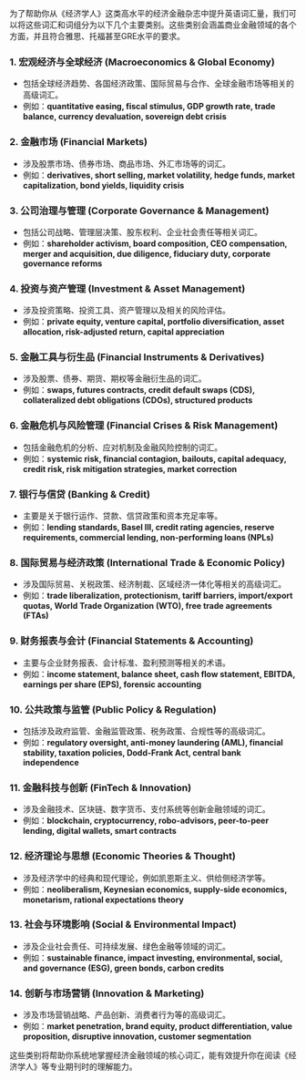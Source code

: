 为了帮助你从《经济学人》这类高水平的经济金融杂志中提升英语词汇量，我们可以将这些词汇和词组分为以下几个主要类别。这些类别会涵盖商业金融领域的各个方面，并且符合雅思、托福甚至GRE水平的要求。

### 1. **宏观经济与全球经济 (Macroeconomics & Global Economy)**
   - 包括全球经济趋势、各国经济政策、国际贸易与合作、全球金融市场等相关的高级词汇。
   - 例如：**quantitative easing, fiscal stimulus, GDP growth rate, trade balance, currency devaluation, sovereign debt crisis**

### 2. **金融市场 (Financial Markets)**
   - 涉及股票市场、债券市场、商品市场、外汇市场等的词汇。
   - 例如：**derivatives, short selling, market volatility, hedge funds, market capitalization, bond yields, liquidity crisis**

### 3. **公司治理与管理 (Corporate Governance & Management)**
   - 包括公司战略、管理层决策、股东权利、企业社会责任等相关词汇。
   - 例如：**shareholder activism, board composition, CEO compensation, merger and acquisition, due diligence, fiduciary duty, corporate governance reforms**

### 4. **投资与资产管理 (Investment & Asset Management)**
   - 涉及投资策略、投资工具、资产管理以及相关的风险评估。
   - 例如：**private equity, venture capital, portfolio diversification, asset allocation, risk-adjusted return, capital appreciation**

### 5. **金融工具与衍生品 (Financial Instruments & Derivatives)**
   - 涉及股票、债券、期货、期权等金融衍生品的词汇。
   - 例如：**swaps, futures contracts, credit default swaps (CDS), collateralized debt obligations (CDOs), structured products**

### 6. **金融危机与风险管理 (Financial Crises & Risk Management)**
   - 包括金融危机的分析、应对机制及金融风险控制的词汇。
   - 例如：**systemic risk, financial contagion, bailouts, capital adequacy, credit risk, risk mitigation strategies, market correction**

### 7. **银行与信贷 (Banking & Credit)**
   - 主要是关于银行运作、贷款、信贷政策和资本充足率等。
   - 例如：**lending standards, Basel III, credit rating agencies, reserve requirements, commercial lending, non-performing loans (NPLs)**

### 8. **国际贸易与经济政策 (International Trade & Economic Policy)**
   - 涉及国际贸易、关税政策、经济制裁、区域经济一体化等相关的高级词汇。
   - 例如：**trade liberalization, protectionism, tariff barriers, import/export quotas, World Trade Organization (WTO), free trade agreements (FTAs)**

### 9. **财务报表与会计 (Financial Statements & Accounting)**
   - 主要与企业财务报表、会计标准、盈利预测等相关的术语。
   - 例如：**income statement, balance sheet, cash flow statement, EBITDA, earnings per share (EPS), forensic accounting**

### 10. **公共政策与监管 (Public Policy & Regulation)**
   - 包括涉及政府监管、金融监管政策、税务政策、合规性等的高级词汇。
   - 例如：**regulatory oversight, anti-money laundering (AML), financial stability, taxation policies, Dodd-Frank Act, central bank independence**

### 11. **金融科技与创新 (FinTech & Innovation)**
   - 涉及金融技术、区块链、数字货币、支付系统等创新金融领域的词汇。
   - 例如：**blockchain, cryptocurrency, robo-advisors, peer-to-peer lending, digital wallets, smart contracts**

### 12. **经济理论与思想 (Economic Theories & Thought)**
   - 涉及经济学中的经典和现代理论，例如凯恩斯主义、供给侧经济学等。
   - 例如：**neoliberalism, Keynesian economics, supply-side economics, monetarism, rational expectations theory**

### 13. **社会与环境影响 (Social & Environmental Impact)**
   - 涉及企业社会责任、可持续发展、绿色金融等领域的词汇。
   - 例如：**sustainable finance, impact investing, environmental, social, and governance (ESG), green bonds, carbon credits**

### 14. **创新与市场营销 (Innovation & Marketing)**
   - 涉及市场营销战略、产品创新、消费者行为等的高级词汇。
   - 例如：**market penetration, brand equity, product differentiation, value proposition, disruptive innovation, customer segmentation**

这些类别将帮助你系统地掌握经济金融领域的核心词汇，能有效提升你在阅读《经济学人》等专业期刊时的理解能力。

